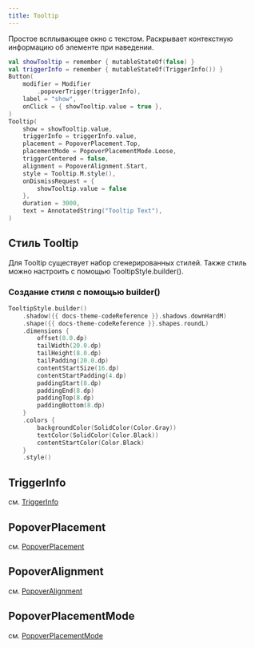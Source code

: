 ```yaml
---
title: Tooltip
--- 
```


Простое всплывающее окно с текстом. Раскрывает контекстную информацию об элементе при наведении.

```kotlin
val showTooltip = remember { mutableStateOf(false) }
val triggerInfo = remember { mutableStateOf(TriggerInfo()) }
Button(
    modifier = Modifier
        .popoverTrigger(triggerInfo),
    label = "show",
    onClick = { showTooltip.value = true },
)
Tooltip(
    show = showTooltip.value,
    triggerInfo = triggerInfo.value,
    placement = PopoverPlacement.Top,
    placementMode = PopoverPlacementMode.Loose,
    triggerCentered = false,
    alignment = PopoverAlignment.Start,
    style = Tooltip.M.style(),
    onDismissRequest = {
        showTooltip.value = false
    },
    duration = 3000,
    text = AnnotatedString("Tooltip Text"),
)
```

## Стиль Tooltip

Для Tooltip существует набор сгенерированных стилей. Также стиль можно настроить с помощью TooltipStyle.builder().

### Создание стиля с помощью builder()

```kotlin
TooltipStyle.builder()
    .shadow({{ docs-theme-codeReference }}.shadows.downHardM)
    .shape({{ docs-theme-codeReference }}.shapes.roundL)
    .dimensions {
        offset(8.0.dp)
        tailWidth(20.0.dp)
        tailHeight(8.0.dp)
        tailPadding(20.0.dp)
        contentStartSize(16.dp)
        contentStartPadding(4.dp)
        paddingStart(8.dp)
        paddingEnd(8.dp)
        paddingTop(8.dp)
        paddingBottom(8.dp)
    }
    .colors {
        backgroundColor(SolidColor(Color.Gray))
        textColor(SolidColor(Color.Black))
        contentStartColor(Color.Black)
    }
    .style()
```

## TriggerInfo

см. [TriggerInfo](PopoverUsage.md#triggerinfo)

## PopoverPlacement

см. [PopoverPlacement](PopoverUsage.md#popoverplacement)

## PopoverAlignment

см. [PopoverAlignment](PopoverUsage.md#popoveralignment)

## PopoverPlacementMode

см. [PopoverPlacementMode](PopoverUsage.md#popoverplacementmode)
